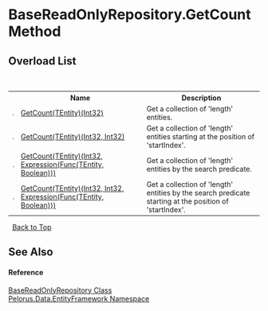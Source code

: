 # BaseReadOnlyRepository.GetCount Method 
 


## Overload List
&nbsp;<table><tr><th></th><th>Name</th><th>Description</th></tr><tr><td>![Public method](media/pubmethod.gif "Public method")</td><td><a href="820948D9">GetCount(TEntity)(Int32)</a></td><td>
Get a collection of 'length' entities.</td></tr><tr><td>![Public method](media/pubmethod.gif "Public method")</td><td><a href="374B8B71">GetCount(TEntity)(Int32, Int32)</a></td><td>
Get a collection of 'length' entities starting at the position of 'startIndex'.</td></tr><tr><td>![Public method](media/pubmethod.gif "Public method")</td><td><a href="7C9A74A7">GetCount(TEntity)(Int32, Expression(Func(TEntity, Boolean)))</a></td><td>
Get a collection of 'length' entities by the search predicate.</td></tr><tr><td>![Public method](media/pubmethod.gif "Public method")</td><td><a href="1F41E942">GetCount(TEntity)(Int32, Int32, Expression(Func(TEntity, Boolean)))</a></td><td>
Get a collection of 'length' entities by the search predicate starting at the position of 'startIndex'.</td></tr></table>&nbsp;
<a href="#basereadonlyrepository.getcount-method">Back to Top</a>

## See Also


#### Reference
<a href="7A83640C">BaseReadOnlyRepository Class</a><br /><a href="55312241">Pelorus.Data.EntityFramework Namespace</a><br />